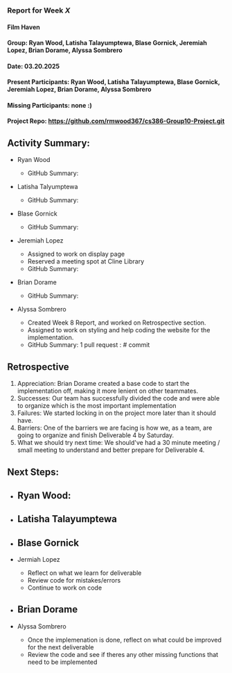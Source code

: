 ### Report for Week *X*

#### Film Haven
#### Group: Ryan Wood, Latisha Talayumptewa, Blase Gornick, Jeremiah Lopez, Brian Dorame, Alyssa Sombrero
#### Date: 03.20.2025
#### Present Participants: Ryan Wood, Latisha Talayumptewa, Blase Gornick, Jeremiah Lopez, Brian Dorame, Alyssa Sombrero
#### Missing Participants: none :)
#### Project Repo: https://github.com/rmwood367/cs386-Group10-Project.git

## Activity Summary:
* Ryan Wood
    - GitHub Summary:

* Latisha Talyumptewa
    - GitHub Summary:

* Blase Gornick
    - GitHub Summary:

* Jeremiah Lopez
    - Assigned to work on display page
    - Reserved a meeting spot at Cline Library
    - GitHub Summary:

* Brian Dorame
    - GitHub Summary:

* Alyssa Sombrero
    - Created Week 8 Report, and worked on Retrospective section.
    - Assigned to work on styling and help coding the website for the implementation.
    - GitHub Summary: 1 pull request : # commit

## Retrospective
1. Appreciation: Brian Dorame created a base code to start the implementation off, making it more lenient on other teammates.
2. Successes: Our team has successfully divided the code and were able to organize which is the most important implementation
3. Failures: We started locking in on the project more later than it should have.
4. Barriers: One of the barriers we are facing is how we, as a team, are going to organize and finish Deliverable 4 by Saturday.
5. What we should try next time: We should've had a 30 minute meeting / small meeting to understand and better prepare for Deliverable 4.

## Next Steps:
* Ryan Wood:
    -

* Latisha Talayumptewa
    -

* Blase Gornick
    -

* Jermiah Lopez
    - Reflect on what we learn for deliverable
    - Review code for mistakes/errors
    - Continue to work on code

* Brian Dorame
    -

* Alyssa Sombrero
    - Once the implemenation is done, reflect on what could be improved for the next deliverable
    - Review the code and see if theres any other missing functions that need to be implemented
